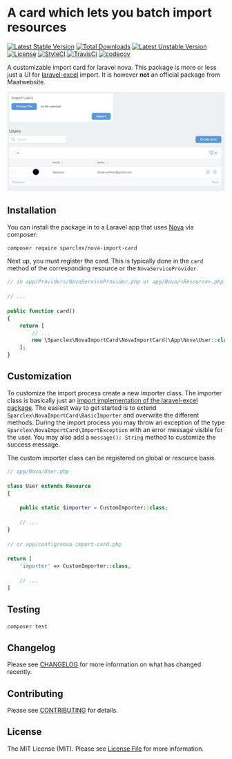 # A card which lets you batch import resources

[![Latest Stable Version](https://poser.pugx.org/sparclex/nova-import-card/v/stable)](https://packagist.org/packages/sparclex/nova-import-card)
[![Total Downloads](https://poser.pugx.org/sparclex/nova-import-card/downloads)](https://packagist.org/packages/sparclex/nova-import-card)
[![Latest Unstable Version](https://poser.pugx.org/sparclex/nova-import-card/v/unstable)](https://packagist.org/packages/sparclex/nova-import-card)
[![License](https://poser.pugx.org/sparclex/nova-import-card/license)](https://packagist.org/packages/sparclex/nova-import-card)
[![StyleCI](https://github.styleci.io/repos/149668592/shield?branch=master)](https://github.styleci.io/repos/149668592)
[![TravisCi](https://travis-ci.org/Sparclex/nova-import-card.svg?branch=master)](https://travis-ci.org/Sparclex/nova-import-card)
[![codecov](https://codecov.io/gh/Sparclex/nova-import-card/branch/master/graph/badge.svg)](https://codecov.io/gh/Sparclex/nova-import-card)


A customizable import card for laravel nova. This package is more or less just a UI for [laravel-excel](https://laravel-excel.maatwebsite.nl) import. It is however **not** an official package from Maatwebsite.

![Nova Import Card Screenshot](https://raw.githubusercontent.com/sparclex/screenshots/master/nova-import-card-resource-index.png)
## Installation

You can install the package in to a Laravel app that uses [Nova](https://nova.laravel.com) via composer:

```bash
composer require sparclex/nova-import-card
```

Next up, you must register the card. This is typically done in the `card` method of the corresponding resource or the 
`NovaServiceProvider`.

```php
// in app/Providers/NovaServiceProvider.php or app/Nova/<Resource>.php

// ...

public function card()
{
    return [
        // ...
        new \Sparclex\NovaImportCard\NovaImportCard(\App\Nova\User::class),
    ];
}
```

## Customization 

To customize the import process create a new importer class. The importer class is basically just an [import implementation of the laravel-excel package](https://laravel-excel.maatwebsite.nl/3.1/imports/). The easiest way to get started is to extend `Sparclex\NovaImportCard\BasicImporter` and overwrite the different methods. During the import process you may throw an exception of the type `Sparclex\NovaImportCard\ImportException` with an error message visible for the user. You may also add a `message(): String` method to customize the success message. 


The custom importer class can be registered on global or resource basis.

```php
// app/Nova/User.php

class User extends Resource
{

    public static $importer = CustomImporter::class;
    
    // ...
}

// or app/config/nova-import-card.php

return [
    'importer' => CustomImporter::class,
    
    // ...
]
```

## Testing

``` bash
composer test
```

## Changelog

Please see [CHANGELOG](CHANGELOG.md) for more information on what has changed recently.

## Contributing

Please see [CONTRIBUTING](CONTRIBUTING.md) for details.

## License

The MIT License (MIT). Please see [License File](LICENSE.md) for more information.
